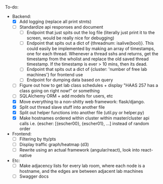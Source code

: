 To-do:
  - Backend:
    - [X] Add logging (replace all print stmts)
    - [ ] Standardize api responses and document
      - [ ] Endpoint that just spits out the log file (literally just print it to the screen, would be really nice for debugging)
      - [ ] Endpoint that spits out a dict of {threadnum: isalive(bool)}. This could easily be implemented by making an array of timestamps, one for each thread. Whenever a thread sshs and returns, get the timestamp from the wholist and replace the old saved thread timestamp. If the timestamp is ever > 10 mins, then its dead.
      - [ ] Endpoint that spits out a dict of {cluster: 'number of free lab machines'} for frontend use
      - [ ] Endpoint for dumping data based on query
    - [ ] Figure out how to get lab class schedules + display "HAAS 257 has a class going on right now!" or something
    - [ ] SQLAlchemy ORM + add models for users, etc
    - [x] Move everything to a non-shitty web framework: flask/django.
    - [x] Split out thread slave stuff into another file
    - [x] Split out helper functions into another file (util.py or helper.py)
    - [X] Make hostnames ordered within cluster within master/cluster api calls i.e. {escher: [{escher00}, {escher01}, ...] instead of random order
  - Frontend:
    - [ ] Filtering by tty/pts
    - [ ] Display traffic graph/heatmap (d3)
    - [ ] Rewrite using an actual framework (angular/react), look into react-native
  - Etc:
    - [ ] Make adjacency lists for every lab room, where each node is a hostname, and the edges are between adjacent lab machines
    - [ ] Swagger docs
